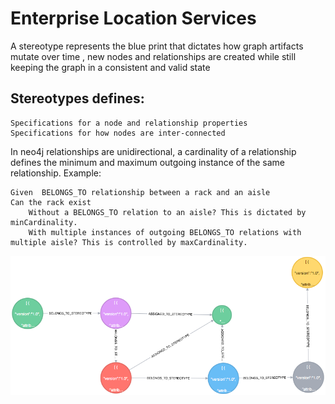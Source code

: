 # Enterprise Location Services

A stereotype represents the blue print that dictates how graph artifacts mutate over time , new nodes and relationships are created while still keeping the
graph in a consistent and valid state

**Stereotypes defines:**
----------------------------------------
    Specifications for a node and relationship properties
    Specifications for how nodes are inter-connected

In neo4j relationships are unidirectional, a cardinality of a relationship defines the minimum and maximum outgoing instance of the same relationship.
Example:

    Given  BELONGS_TO relationship between a rack and an aisle
    Can the rack exist
        Without a BELONGS_TO relation to an aisle? This is dictated by minCardinality.
        With multiple instances of outgoing BELONGS_TO relations with multiple aisle? This is controlled by maxCardinality.



![Alt text](stereotype.png "Store Stereotype")
